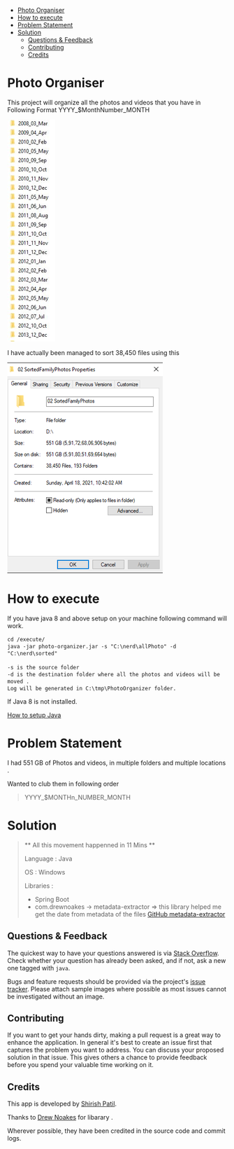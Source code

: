 - [Photo Organiser](#photo-organiser)
- [How to execute](#how-to-execute)
- [Problem Statement](#problem-statement)
- [Solution](#solution)
  - [Questions & Feedback](#questions--feedback)
  - [Contributing](#contributing)
  - [Credits](#credits)

# Photo Organiser

This project will organize all the photos and videos that you have in Following Format YYYY_$MonthNumber_MONTH

![text](./images/Output.JPG)

I have actually been managed to sort 38,450 files using this

![Images](./images/ActualFolders.png)

# How to execute

If you have java 8 and above setup on your machine following command will work.

```
cd /execute/
java -jar photo-organizer.jar -s "C:\nerd\allPhoto" -d "C:\nerd\sorted"

-s is the source folder
-d is the destination folder where all the photos and videos will be moved .
Log will be generated in C:\tmp\PhotoOrganizer folder.
```

If Java 8 is not installed.

[How to setup Java](https://www.google.com/search?q=how+to+install+java+8+and+setup+environment+variables&rlz=1C1CHBD_en&oq=how+to+install+java+8+and+setup+environment+variables+&aqs=chrome..69i57j33i22i29i30l4.24527j0j7&sourceid=chrome&ie=UTF-8)

# Problem Statement

I had 551 GB of Photos and videos, in multiple folders and multiple locations .

Wanted to club them in following order 

> YYYY_$MONTHn_NUMBER_MONTH

# Solution

> ** All this movement happenned in 11 Mins **
> 
> Language : Java
> 
> OS : Windows
> 
> Libraries : 
> * Spring Boot 
> * com.drewnoakes -> metadata-extractor => this library helped me get the date from metadata of the files 
> [GitHub metadata-extractor](https://github.com/drewnoakes/metadata-extractor)
> 

## Questions & Feedback

The quickest way to have your questions answered is via [Stack Overflow](http://stackoverflow.com/questions/).
Check whether your question has already been asked, and if not, ask a new one tagged with `java`.

Bugs and feature requests should be provided via the project's [issue tracker](https://github.com/drewnoakes/metadata-extractor/issues).
Please attach sample images where possible as most issues cannot be investigated without an image.

## Contributing

If you want to get your hands dirty, making a pull request is a great way to enhance the application.
In general it's best to create an issue first that captures the problem you want to address.
You can discuss your proposed solution in that issue.
This gives others a chance to provide feedback before you spend your valuable time working on it.

## Credits

This app is developed by [Shirish Patil](https://github.com/wizardwand).

Thanks to [Drew Noakes](https://drewnoakes.com/code/exif/) for libarary .

Wherever possible, they have been credited in the source code and commit logs.

